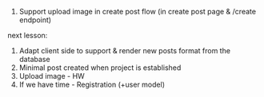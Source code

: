 1) Support upload image in create post flow (in create post page & /create endpoint)

next lesson:
1) Adapt client side to support & render new posts format from the database
2) Minimal post created when project is established
3) Upload image - HW
4) If we have time - Registration (+user model)
